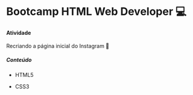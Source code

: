 # Bootcamp HTML Web Developer :computer:

#### Atividade

Recriando a página inicial do Instagram :pencil:

##### Conteúdo

* HTML5

* CSS3